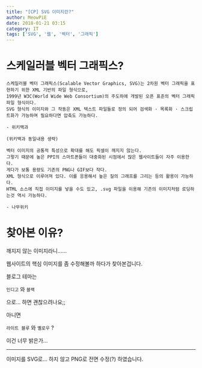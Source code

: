 ```yaml
---
title: "[CP] SVG 이미지란?"
author: MeowPiE
date: 2018-01-21 03:15
category: IT
tags: ['SVG', '웹', '벡터', '그래픽']
---
```


# 스케일러블 벡터 그래픽스?

```text
스케일러블 벡터 그래픽스(Scalable Vector Graphics, SVG)는 2차원 벡터 그래픽을 표현하기 위한 XML 기반의 파일 형식으로,
1999년 W3C(World Wide Web Consortium)의 주도하에 개발된 오픈 표준의 벡터 그래픽 파일 형식이다.
SVG 형식의 이미지와 그 작동은 XML 텍스트 파일들로 정의 되어 검색화 · 목록화 · 스크립트화가 가능하며 필요하다면 압축도 가능하다.

- 위키백과
```

```text
(위키백과 동일내용 생략)

벡터 이미지의 공통적 특성으로 확대를 해도 픽셀이 깨지지 않는다.
그렇기 때문에 높은 PPI의 스마트폰들이 대중화된 시점에서 많은 웹사이트들이 자주 이용한다.
게다가 보통 용량도 기존의 PNG나 GIF보다 작다.
XML 형식으로 이루어져 있다. 이를 응용해서 높은 질의 그래프를 그리는 등의 활용이 가능하다.
HTML 소스에 직접 이미지를 넣을 수도 있고, .svg 파일을 이용해 기존의 이미지처럼 로딩하는것 역시 가능하다.

- 나무위키
```

# 찾아본 이유?

깨지지 않는 이미지라니......

웹사이트의 핵심 이미지를 좀 수정해볼까 하다가 찾아본겁니다.

블로그 테마는

`인디고` 와 `블랙`

으로... 하면 괜찮으려나요;;

아니면

`라이트 블루` 와 `옐로우` ?

이건 너무 밝은가...

---

이미지를 SVG로... 하지 않고 PNG로 전면 수정(?) 하였습니다.
